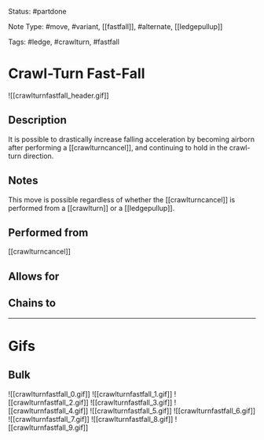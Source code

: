 Status: #partdone

Note Type: #move, #variant, [[fastfall]], #alternate, [[ledgepullup]]

Tags: #ledge, #crawlturn, #fastfall

# Crawl-Turn Fast-Fall
![[crawlturnfastfall_header.gif]]
## Description
It is possible to drastically increase falling acceleration by becoming airborn after performing a [[crawlturncancel]], and continuing to hold in the crawl-turn direction.

## Notes
This move is possible regardless of whether the [[crawlturncancel]] is performed from a [[crawlturn]] or a [[ledgepullup]].

## Performed from
[[crawlturncancel]]

## Allows for


## Chains to


___
# Gifs
## Bulk
![[crawlturnfastfall_0.gif]]
![[crawlturnfastfall_1.gif]]
![[crawlturnfastfall_2.gif]]
![[crawlturnfastfall_3.gif]]
![[crawlturnfastfall_4.gif]]
![[crawlturnfastfall_5.gif]]
![[crawlturnfastfall_6.gif]]
![[crawlturnfastfall_7.gif]]
![[crawlturnfastfall_8.gif]]
![[crawlturnfastfall_9.gif]]